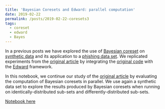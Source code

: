 ```yaml
---
title: 'Bayesian Coresets and Edward: parallel computation'
date: 2019-02-22
permalink: /posts/2019-02-22-coresets3
tags:
  - coreset
  - edward
  - Bayes
---
```


In a previous posts we have explored the use of [Bayesian coreset](https://arxiv.org/abs/1710.05053) on [synthetic data](/posts/2019-01-24-coresets1) and its application to a [phishing data set](/posts/2019-02-06-coresets2). We replicated experiments from the [original article](https://arxiv.org/abs/1710.05053) by integrating the [original code](https://github.com/trevorcampbell/bayesian-coresets) with the [Edward](http://edwardlib.org/) framework.

In this notebook, we continue our study of the [original article](https://arxiv.org/abs/1710.05053) by evaluating the computation of Bayesian coresets in parallel. We use again a synthetic data set to explore the results produced by Bayesian coresets when running on identically-distributed sub-sets and differently-distributed sub-sets.

[Notebook here](https://github.com/FMZennaro/BayesianCoresets-Edward/blob/master/3.%20BayesianCoresets%20-%20Example%20with%20Parallel%20Coresets.ipynb)
